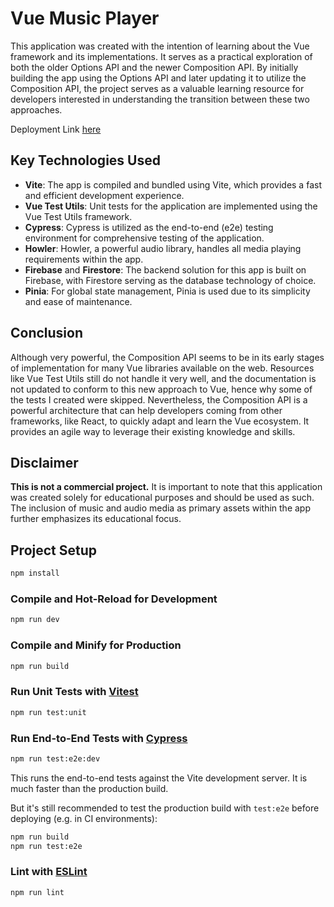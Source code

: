 # Vue Music Player

This application was created with the intention of learning about the Vue framework and its implementations. It serves as a practical exploration of both the older Options API and the newer Composition API. By initially building the app using the Options API and later updating it to utilize the Composition API, the project serves as a valuable learning resource for developers interested in understanding the transition between these two approaches.

Deployment Link [here](https://vue-music-library.vercel.app/)

## Key Technologies Used

- **Vite**: The app is compiled and bundled using Vite, which provides a fast and efficient development experience.
- **Vue Test Utils**: Unit tests for the application are implemented using the Vue Test Utils framework.
- **Cypress**: Cypress is utilized as the end-to-end (e2e) testing environment for comprehensive testing of the application.
- **Howler**: Howler, a powerful audio library, handles all media playing requirements within the app.
- **Firebase** and **Firestore**: The backend solution for this app is built on Firebase, with Firestore serving as the database technology of choice.
- **Pinia**: For global state management, Pinia is used due to its simplicity and ease of maintenance.

## Conclusion

Although very powerful, the Composition API seems to be in its early stages of implementation for many Vue libraries available on the web. Resources like Vue Test Utils still do not handle it very well, and the documentation is not updated to conform to this new approach to Vue, hence why some of the tests I created were skipped. Nevertheless, the Composition API is a powerful architecture that can help developers coming from other frameworks, like React, to quickly adapt and learn the Vue ecosystem. It provides an agile way to leverage their existing knowledge and skills.

## Disclaimer

**This is not a commercial project.** It is important to note that this application was created solely for educational purposes and should be used as such. The inclusion of music and audio media as primary assets within the app further emphasizes its educational focus.

## Project Setup

```sh
npm install
```

### Compile and Hot-Reload for Development

```sh
npm run dev
```

### Compile and Minify for Production

```sh
npm run build
```

### Run Unit Tests with [Vitest](https://vitest.dev/)

```sh
npm run test:unit
```

### Run End-to-End Tests with [Cypress](https://www.cypress.io/)

```sh
npm run test:e2e:dev
```

This runs the end-to-end tests against the Vite development server.
It is much faster than the production build.

But it's still recommended to test the production build with `test:e2e` before deploying (e.g. in CI environments):

```sh
npm run build
npm run test:e2e
```

### Lint with [ESLint](https://eslint.org/)

```sh
npm run lint
```
